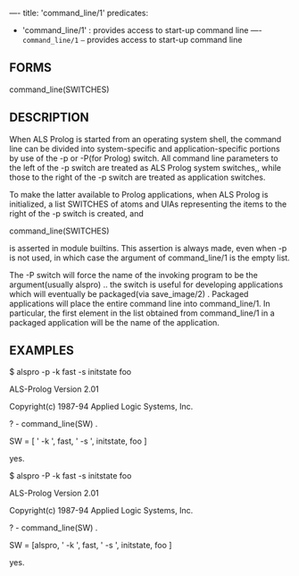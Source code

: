 —-
title: 'command_line/1'
predicates:
 - 'command_line/1' : provides access to start-up command line
—-
`command_line/1` `—` provides access to start-up command line


## FORMS

command_line(SWITCHES)


## DESCRIPTION

When ALS Prolog is started from an operating system shell, the command line can be divided into system-specific and application-specific portions by use of the -p or -P(for Prolog) switch. All command line parameters to the left of the -p switch are treated as ALS Prolog system switches,, while those to the right of the -p switch are treated as application switches.

To make the latter available to Prolog applications, when ALS Prolog is initialized, a list SWITCHES of atoms and UIAs representing the items to the right of the -p switch is created, and

command_line(SWITCHES)

is asserted in module builtins. This assertion is always made, even when -p is not used, in which case the argument of command_line/1 is the empty list.

The -P switch will force the name of the invoking program to be the argument(usually alspro) .. the switch is useful for developing applications which will eventually be packaged(via save_image/2) . Packaged applications will place the entire command line into command_line/1. In particular, the first element in the list obtained from command_line/1 in a packaged application will be the name of the application.


## EXAMPLES

$ alspro -p -k fast -s initstate foo

ALS-Prolog Version 2.01

Copyright(c) 1987-94 Applied Logic Systems, Inc.


? - command_line(SW) .


SW = [ ' -k ', fast, ' -s ', initstate, foo ]


yes.


$ alspro -P -k fast -s initstate foo

ALS-Prolog Version 2.01

Copyright(c) 1987-94 Applied Logic Systems, Inc.


? - command_line(SW) .


SW = [alspro, ' -k ', fast, ' -s ', initstate, foo ]


yes.

